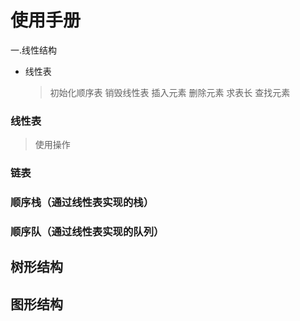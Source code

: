 # 使用手册
一.线性结构
  * 线性表
    >初始化顺序表
    >销毁线性表
    >插入元素
    >删除元素
    >求表长
    >查找元素
### 线性表
> 使用操作   
### 链表
### 顺序栈（通过线性表实现的栈）
### 顺序队（通过线性表实现的队列）
## 树形结构
## 图形结构
